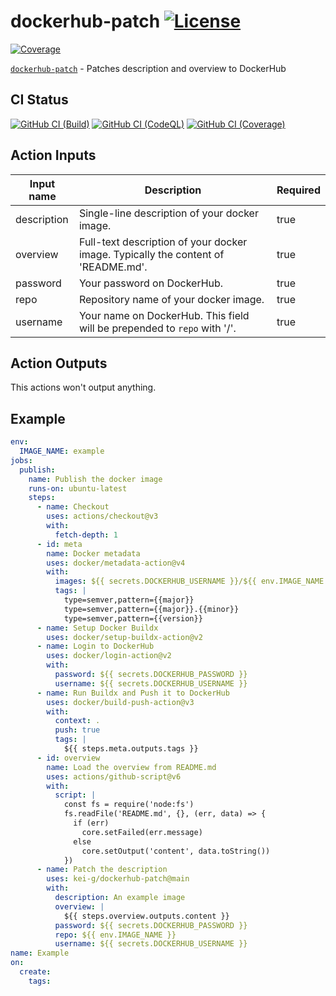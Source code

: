 # dockerhub-patch [![License][license-image]][license-url]

[![Coverage][nyc-cov-image]][github-url]

[`dockerhub-patch`][github-url] - Patches description and overview to DockerHub

## CI Status

[![GitHub CI (Build)][github-build-image]][github-build-url]
[![GitHub CI (CodeQL)][github-codeql-image]][github-codeql-url]
[![GitHub CI (Coverage)][github-coverage-image]][github-coverage-url]

## Action Inputs

| Input name | Description | Required |
|-|-|-|
| description | Single-line description of your docker image. | true |
| overview | Full-text description of your docker image. Typically the content of 'README.md'. | true |
| password | Your password on DockerHub. | true |
| repo | Repository name of your docker image. | true |
| username | Your name on DockerHub. This field will be prepended to `repo` with '/'. | true |

## Action Outputs

This actions won't output anything.

## Example

```yaml
env:
  IMAGE_NAME: example
jobs:
  publish:
    name: Publish the docker image
    runs-on: ubuntu-latest
    steps:
      - name: Checkout
        uses: actions/checkout@v3
        with:
          fetch-depth: 1
      - id: meta
        name: Docker metadata
        uses: docker/metadata-action@v4
        with:
          images: ${{ secrets.DOCKERHUB_USERNAME }}/${{ env.IMAGE_NAME }}
          tags: |
            type=semver,pattern={{major}}
            type=semver,pattern={{major}}.{{minor}}
            type=semver,pattern={{version}}
      - name: Setup Docker Buildx
        uses: docker/setup-buildx-action@v2
      - name: Login to DockerHub
        uses: docker/login-action@v2
        with:
          password: ${{ secrets.DOCKERHUB_PASSWORD }}
          username: ${{ secrets.DOCKERHUB_USERNAME }}
      - name: Run Buildx and Push it to DockerHub
        uses: docker/build-push-action@v3
        with:
          context: .
          push: true
          tags: |
            ${{ steps.meta.outputs.tags }}
      - id: overview
        name: Load the overview from README.md
        uses: actions/github-script@v6
        with:
          script: |
            const fs = require('node:fs')
            fs.readFile('README.md', {}, (err, data) => {
              if (err)
                core.setFailed(err.message)
              else
                core.setOutput('content', data.toString())
            })
      - name: Patch the description
        uses: kei-g/dockerhub-patch@main
        with:
          description: An example image
          overview: |
            ${{ steps.overview.outputs.content }}
          password: ${{ secrets.DOCKERHUB_PASSWORD }}
          repo: ${{ env.IMAGE_NAME }}
          username: ${{ secrets.DOCKERHUB_USERNAME }}
name: Example
on:
  create:
    tags:
```

[github-url]:https://github.com/kei-g/dockerhub-patch
[github-build-image]:https://github.com/kei-g/dockerhub-patch/actions/workflows/build.yml/badge.svg?branch=main
[github-build-url]:https://github.com/kei-g/dockerhub-patch/actions/workflows/build.yml?query=branch%3Amain
[github-codeql-image]:https://github.com/kei-g/dockerhub-patch/actions/workflows/codeql.yml/badge.svg?branch=main
[github-codeql-url]:https://github.com/kei-g/dockerhub-patch/actions/workflows/codeql.yml?query=branch%3Amain
[github-coverage-image]:https://github.com/kei-g/dockerhub-patch/actions/workflows/coverage.yml/badge.svg?branch=main
[github-coverage-url]:https://github.com/kei-g/dockerhub-patch/actions/workflows/coverage.yml?query=branch%3Amain
[license-image]:https://img.shields.io/github/license/kei-g/dockerhub-patch
[license-url]:https://github.com/kei-g/dockerhub-patch/blob/main/LICENSE
[nyc-cov-image]:https://img.shields.io/nycrc/kei-g/dockerhub-patch?config=.nycrc.json&label=coverage&logo=mocha
